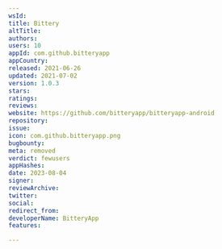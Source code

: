 ```yaml
---
wsId: 
title: Bittery
altTitle: 
authors: 
users: 10
appId: com.github.bitteryapp
appCountry: 
released: 2021-06-26
updated: 2021-07-02
version: 1.0.3
stars: 
ratings: 
reviews: 
website: https://github.com/bitteryapp/bitteryapp-android
repository: 
issue: 
icon: com.github.bitteryapp.png
bugbounty: 
meta: removed
verdict: fewusers
appHashes: 
date: 2023-08-04
signer: 
reviewArchive: 
twitter: 
social: 
redirect_from: 
developerName: BitteryApp
features: 

---
```


